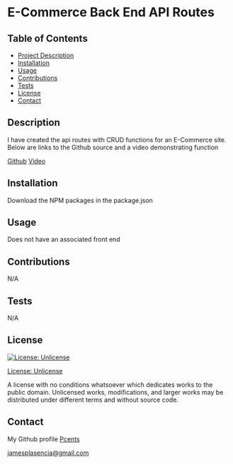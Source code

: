 # E-Commerce Back End API Routes

## Table of Contents

- [Project Description](#description)
- [Installation](#installation)
- [Usage](#usage)
- [Contributions](#contributions)
- [Tests](#tests)
- [License](#license)
- [Contact](#contact)

## Description

I have created the api routes with CRUD functions for an E-Commerce site.
Below are links to the Github source and a video demonstrating function

[Github](https://github.com/Pcents/E-Comnmerce-Back-End-by-JP.git)
[Video](https://drive.google.com/file/d/1k0dcaQMjfsiXyO0df07y_VfucfKAnR4L/view)

## Installation

Download the NPM packages in the package.json

## Usage

Does not have an associated front end

## Contributions

N/A

## Tests

N/A

## License

[![License: Unlicense](https://img.shields.io/badge/license-Unlicense-blue.svg)](http://unlicense.org/)

[License: Unlicense](http://unlicense.org/)

A license with no conditions whatsoever which dedicates works to the public domain. Unlicensed works, modifications, and larger works may be distributed under different terms and without source code.

## Contact

My Github profile [Pcents](https://github.com/Pcents)

jamesplasencia@gmail.com
